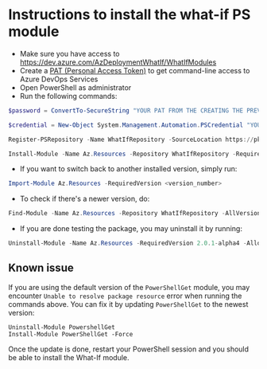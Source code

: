 # Instructions to install the what-if PS module
* Make sure you have access to https://dev.azure.com/AzDeploymentWhatIf/WhatIfModules
* Create a [PAT (Personal Access Token)](https://docs.microsoft.com/en-us/azure/devops/organizations/accounts/use-personal-access-tokens-to-authenticate?view=azure-devops) to get command-line access to Azure DevOps Services
* Open PowerShell as administrator
* Run the following commands:

```PowerShell
$password = ConvertTo-SecureString "YOUR PAT FROM THE CREATING THE PREVIOUS STEP" -AsPlainText -Force
```


```PowerShell
$credential = New-Object System.Management.Automation.PSCredential "YOUR EMAIL FOR AZURE DEVOPS SERVICES", $password
```

```PowerShell
Register-PSRepository -Name WhatIfRepository -SourceLocation https://pkgs.dev.azure.com/AzDeploymentWhatIf/WhatIfModules/_packaging/WhatIfFeed/nuget/v2 -PackageManagementProvider Nuget -InstallationPolicy Trusted -Credential $credential
```

```PowerShell
Install-Module -Name Az.Resources -Repository WhatIfRepository -RequiredVersion 2.0.1-alpha5 -AllowPrerelease -AllowClobber -Credential $credential -SkipPublisherCheck
```

* If you want to switch back to another installed version, simply run:
```PowerShell
Import-Module Az.Resources -RequiredVersion <version_number>
```

* To check if there's a newer version, do:
```PowerShell
Find-Module -Name Az.Resources -Repository WhatIfRepository -AllVersions -AllowPrerelease -Credential $credential
```

* If you are done testing the package, you may uninstall it by running:
```PowerShell
Uninstall-Module -Name Az.Resources -RequiredVersion 2.0.1-alpha4 -AllowPrerelease
```

## Known issue
If you are using the default version of the `PowerShellGet` module, you may encounter `Unable to resolve package resource` error when running the commands above. You can fix it by updating `PowerShellGet` to the newest version:

```
Uninstall-Module PowershellGet
Install-Module PowerShellGet -Force
```

Once the update is done, restart your PowerShell session and you should be able to install the What-If module.
